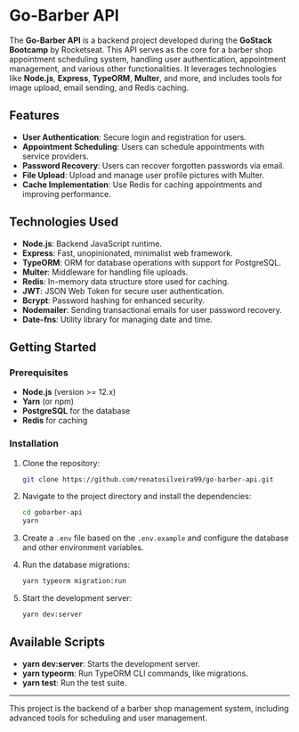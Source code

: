 # Go-Barber API

The **Go-Barber API** is a backend project developed during the **GoStack Bootcamp** by Rocketseat. This API serves as the core for a barber shop appointment scheduling system, handling user authentication, appointment management, and various other functionalities. It leverages technologies like **Node.js**, **Express**, **TypeORM**, **Multer**, and more, and includes tools for image upload, email sending, and Redis caching.

## Features

- **User Authentication**: Secure login and registration for users.
- **Appointment Scheduling**: Users can schedule appointments with service providers.
- **Password Recovery**: Users can recover forgotten passwords via email.
- **File Upload**: Upload and manage user profile pictures with Multer.
- **Cache Implementation**: Use Redis for caching appointments and improving performance.

## Technologies Used

- **Node.js**: Backend JavaScript runtime.
- **Express**: Fast, unopinionated, minimalist web framework.
- **TypeORM**: ORM for database operations with support for PostgreSQL.
- **Multer**: Middleware for handling file uploads.
- **Redis**: In-memory data structure store used for caching.
- **JWT**: JSON Web Token for secure user authentication.
- **Bcrypt**: Password hashing for enhanced security.
- **Nodemailer**: Sending transactional emails for user password recovery.
- **Date-fns**: Utility library for managing date and time.
  
## Getting Started

### Prerequisites

- **Node.js** (version >= 12.x)
- **Yarn** (or npm)
- **PostgreSQL** for the database
- **Redis** for caching

### Installation

1. Clone the repository:
   ```bash
   git clone https://github.com/renatosilveira99/go-barber-api.git
   ```

2. Navigate to the project directory and install the dependencies:
   ```bash
   cd gobarber-api
   yarn
   ```

3. Create a `.env` file based on the `.env.example` and configure the database and other environment variables.

4. Run the database migrations:
   ```bash
   yarn typeorm migration:run
   ```

5. Start the development server:
   ```bash
   yarn dev:server
   ```

## Available Scripts

- **yarn dev:server**: Starts the development server.
- **yarn typeorm**: Run TypeORM CLI commands, like migrations.
- **yarn test**: Run the test suite.

---

This project is the backend of a barber shop management system, including advanced tools for scheduling and user management.

